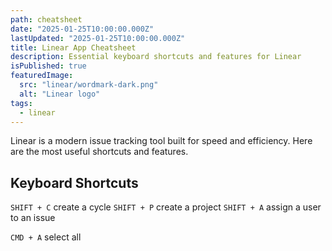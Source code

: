 ```yaml
---
path: cheatsheet
date: "2025-01-25T10:00:00.000Z"
lastUpdated: "2025-01-25T10:00:00.000Z"
title: Linear App Cheatsheet
description: Essential keyboard shortcuts and features for Linear
isPublished: true
featuredImage:
  src: "linear/wordmark-dark.png"
  alt: "Linear logo"
tags:
  - linear
---
```


Linear is a modern issue tracking tool built for speed and efficiency. Here are the most useful shortcuts and features.

## Keyboard Shortcuts

`SHIFT + C` create a cycle
`SHIFT + P` create a project
`SHIFT + A` assign a user to an issue

`CMD + A` select all

